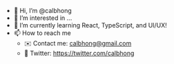 - 👋 Hi, I’m @calbhong
- 👀 I’m interested in ...
- 🌱 I’m currently learning React, TypeScript, and UI/UX!
- 📫 How to reach me
  * ✉️ Contact me: calbhong@gmail.com
  * 🦉 Twitter: https://twitter.com/calbhong



<!---
calbhong/calbhong is a ✨ special ✨ repository because its `README.md` (this file) appears on your GitHub profile.
You can click the Preview link to take a look at your changes.(i'll add something eventually)
--->
